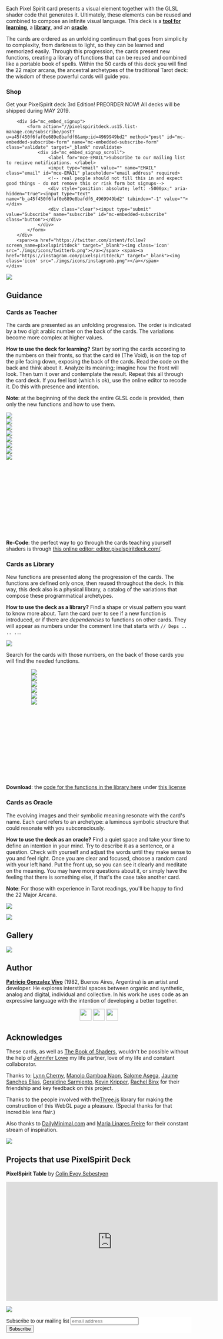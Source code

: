 Each Pixel Spirit card presents a visual element together with the GLSL shader code that generates it. Ultimately, these elements can be reused and combined to compose an infinite visual language. This deck is a [**tool for learning**](#cards-as-teacher), a [**library**](#cards-as-library), and an [**oracle**](#cards-as-oracle).

The cards are ordered as an unfolding continuum that goes from simplicity to complexity, from darkness to light, so they can be learned and memorized easily. Through this progression, the cards present new functions, creating a library of functions that can be reused and combined like a portable book of spells. Within the 50 cards of this deck you will find the 22 major arcana, the ancestral archetypes of the traditional Tarot deck: the wisdom of these powerful cards will guide you.

### Shop

Get your PixelSpirit deck 3rd Edition! PREORDER NOW! All decks will be shipped during MAY 2019.

<div id="shop" class="centering-panel">
    <div class="centering-element" id='product-component-d9b6f93439a'></div>
    <div class="centering-element newsletter">
        <!-- Begin MailChimp Signup Form -->
        <link href="//cdn-images.mailchimp.com/embedcode/horizontal-slim-10_7.css" rel="stylesheet" type="text/css">
        <style type="text/css">
            #mc_embed_signup{background:#fff; clear:left; font:14px Helvetica,Arial,sans-serif; width:100%;}
            /* Add your own MailChimp form style overrides in your site stylesheet or in this style block.
               We recommend moving this block and the preceding CSS link to the HEAD of your HTML file. */
        </style>

        <div id="mc_embed_signup">
            <form action="//pixelspiritdeck.us15.list-manage.com/subscribe/post?u=a45f450f6faf0e689e8bafdf6&amp;id=4969949bd2" method="post" id="mc-embedded-subscribe-form" name="mc-embedded-subscribe-form" class="validate" target="_blank" novalidate>
                <div id="mc_embed_signup_scroll">
                    <label for="mce-EMAIL">Subscribe to our mailing list to recieve notifications. </label>
                    <input type="email" value="" name="EMAIL" class="email" id="mce-EMAIL" placeholder="email address" required>
                    <!-- real people should not fill this in and expect good things - do not remove this or risk form bot signups-->
                    <div style="position: absolute; left: -5000px;" aria-hidden="true"><input type="text" name="b_a45f450f6faf0e689e8bafdf6_4969949bd2" tabindex="-1" value=""></div>
                    <div class="clear"><input type="submit" value="Subscribe" name="subscribe" id="mc-embedded-subscribe" class="button"></div>
                </div>
            </form>
        </div>
        <span><a href="https://twitter.com/intent/follow?screen_name=pixelspiritdeck" target="_blank"><img class='icon' src="./imgs/icons/twitterb.png"></a></span> <span><a href="https://instagram.com/pixelspiritdeck/" target="_blank"><img class='icon' src="./imgs/icons/instagramb.png"></a></span>
    </div>
    
</div>

![](./imgs/loop.png)

## Guidance

### Cards as Teacher

The cards are presented as an unfolding progression. The order is indicated by a two digit arabic number on the back of the cards. The variations become more complex at higher values.

**How to use the deck for learning?** Start by sorting the cards according to the numbers on their fronts, so that the card `00` (The Void), is on the top of the pile facing down, exposing the back of the cards. Read the code on the back and think about it. Analyze its meaning; imagine how the front will look. Then turn it over and contemplate the result. Repeat this all through the card deck. If you feel lost (which is ok), use the online editor to recode it. Do this with presence and intention.

**Note**: at the beginning of the deck the entire GLSL code is provided, then only the new functions and how to use them.

<div class="cards" style="width: 100%; padding-bottom: 40%;">
<div class="flip-container">
    <div class="flipper">
        <div class="front">
            <img src="./imgs/cards/000-front.png" style="max-width: 100%;">
        </div>
        <div class="back">
            <img src="./imgs/cards/000-back.png" style="max-width: 100%;">
        </div>
    </div>
</div>

<div class="flip-container">
    <div class="flipper">
        <div class="front">
            <img src="./imgs/cards/001-front.png" style="max-width: 100%;">
        </div>
        <div class="back">
            <img src="./imgs/cards/001-back.png" style="max-width: 100%;">
        </div>
    </div>
</div>

<div class="flip-container">
    <div class="flipper">
        <div class="front">
            <img src="./imgs/cards/002-front.png" style="max-width: 100%;">
        </div>
        <div class="back">
            <img src="./imgs/cards/002-back.png" style="max-width: 100%;">
        </div>
    </div>
</div>

<div class="flip-container">
    <div class="flipper">
        <div class="front">
            <img src="./imgs/cards/003-front.png" style="max-width: 100%;">
        </div>
        <div class="back">
            <img src="./imgs/cards/003-back.png" style="max-width: 100%;">
        </div>
    </div>
</div>
</div>

**Re-Code**: the perfect way to go through the cards teaching yourself shaders is through [this online editor: editor.pixelspiritdeck.com/](http://editor.pixelspiritdeck.com/).

### Cards as Library

New functions are presented along the progression of the cards. The functions are defined only once, then reused throughout the deck. In this way, this deck also is a physical library, a catalog of the variations that compose these programmatical archetypes.

**How to use the deck as a library?** Find a shape or visual pattern you want to know more about. Turn the card over to see if a new function is introduced, or if there are *dependencies* to functions on other cards. They will appear as numbers under the comment line that starts with `// Deps .. .. ..`.

![](./imgs/library_cards.png)

Search for the cards with those numbers, on the back of those cards you will find the needed functions.

<div class="cards" style="width: 73%; padding-bottom: 40%; margin: auto;">
<div class="flip-container">
    <div class="flipper">
        <div class="front">
            <img src="./imgs/cards/004-back.png" style="max-width: 100%;">
        </div>
        <div class="back">
            <img src="./imgs/cards/004-front.png" style="max-width: 100%;">
        </div>
    </div>
</div>

<div class="flip-container">
    <div class="flipper">
        <div class="front">
            <img src="./imgs/cards/008-back.png" style="max-width: 100%;">
        </div>
        <div class="back">
            <img src="./imgs/cards/008-front.png" style="max-width: 100%;">
        </div>
    </div>
</div>

<div class="flip-container">
    <div class="flipper">
        <div class="front">
            <img src="./imgs/cards/012-back.png" style="max-width: 100%;">
        </div>
        <div class="back">
            <img src="./imgs/cards/012-front.png" style="max-width: 100%;">
        </div>
    </div>
</div>
</div>

**Download**: the [code for the functions in the library here](https://github.com/patriciogonzalezvivo/PixelSpiritDeck/tree/master/lib) under [this license](https://github.com/patriciogonzalezvivo/PixelSpiritDeck/blob/master/LICENSE)

### Cards as Oracle 

The evolving images and their symbolic meaning resonate with the card's name. Each card refers to an archetype: a luminous symbolic structure that could resonate with you subconsciously.

**How to use the deck as an oracle?** Find a quiet space and take your time to define an intention in your mind. Try to describe it as a sentence, or a question. Check with yourself and adjust the words until they make sense to you and feel right. Once you are clear and focused, choose a random card with your left hand. Put the front up, so you can see it clearly and meditate on the meaning. You may have more questions about it, or simply have the feeling that there is something else, if that's the case take another card.

**Note**: For those with experience in Tarot readings, you'll be happy to find the 22 Major Arcana.

![](./imgs/mayor_arcana.png)

![](./imgs/loop.png)

## Gallery

<div id="gallery"><div id="instafeed"></div></div>

![](./imgs/loop.png)

## Author

[**Patricio Gonzalez Vivo**](http://patriciogonzalezvivo.com) (1982, Buenos Aires, Argentina) is an artist and developer. He explores interstitial spaces between organic and synthetic, analog and digital, individual and collective. In his work he uses code as an expressive language with the intention of developing a better together.

<div class="centering-panel" style="text-align: center;">
<a href="https://twitter.com/intent/follow?screen_name=patriciogv"><img src="./imgs/icons/twitterb.png" width="32" class="icon"/></a>
<a href="https://github.com/patriciogonzalezvivo" target="_blank"><img src="./imgs/icons/github.png" width="32" class="icon"/></a>
<a href="https://vimeo.com/patriciogv" target="_blank"><img src="./imgs/icons/vimeo.png" width="32" class="icon"/></a>
</div>

## Acknowledges

These cards, as well as [The Book of Shaders](http://thebookofshaders.com), wouldn't be possible without the help of [Jennifer Lowe](http://jenlowe.net) my life partner, love of my life and constant collaborator.

Thanks to: [Lynn Cherny](https://twitter.com/arnicas), [Manolo Gamboa Naon](https://twitter.com/manoloidee), [Salome Asega](https://twitter.com/suhlomay), [Jaume Sanches Elias](https://twitter.com/thespite), [Geraldine Sarmiento](https::/twitter.com/sensescape), [Kevin Kripper](https://www.facebook.com/kevin.kripper), [Rachel Binx](https://twitter.com/rachelbinx) for their friendship and key feedback on this project.

Thanks to the people involved with the[Three.js](https://threejs.org/) library for making the construction of this WebGL page a pleasure. (Special thanks for that incredible lens flair.)

Also thanks to [DailyMinimal.com](http://www.dailyminimal.com/) and [Maria Linares Freire](https://twitter.com/LinaresFreire) for their constant stream of inspiration.

![](./imgs/loop.png)

## Projects that use PixelSpirit Deck

**PixelSpirit Table** by [Colin Evoy Sebestyen](http://www.movecraft.com/)

<iframe src="https://player.vimeo.com/video/231285044?title=0&byline=0&portrait=0" width="575" height="323" frameborder="0" webkitAllowFullScreen mozallowfullscreen allowFullScreen></iframe>

![](./imgs/loop.png)

<div id="contact">
    <!-- Begin MailChimp Signup Form -->
    <link href="//cdn-images.mailchimp.com/embedcode/horizontal-slim-10_7.css" rel="stylesheet" type="text/css">
    <style type="text/css">
        #mc_embed_signup{background:#fff; clear:left; font:14px Helvetica,Arial,sans-serif; width:100%;}
        /* Add your own MailChimp form style overrides in your site stylesheet or in this style block.
           We recommend moving this block and the preceding CSS link to the HEAD of your HTML file. */
    </style>
    <div id="mc_embed_signup">
    <form action="//pixelspiritdeck.us15.list-manage.com/subscribe/post?u=a45f450f6faf0e689e8bafdf6&amp;id=4969949bd2" method="post" id="mc-embedded-subscribe-form" name="mc-embedded-subscribe-form" class="validate" target="_blank" novalidate>
        <div id="mc_embed_signup_scroll">
        <label for="mce-EMAIL">Subscribe to our mailing list</label>
        <input type="email" value="" name="EMAIL" class="email" id="mce-EMAIL" placeholder="email address" required>
        <!-- real people should not fill this in and expect good things - do not remove this or risk form bot signups-->
        <div style="position: absolute; left: -5000px;" aria-hidden="true"><input type="text" name="b_a45f450f6faf0e689e8bafdf6_4969949bd2" tabindex="-1" value=""></div>
        <div class="clear"><input type="submit" value="Subscribe" name="subscribe" id="mc-embedded-subscribe" class="button"></div>
        </div>
    </form>
    </div>
    <!--End mc_embed_signup-->
</div>
